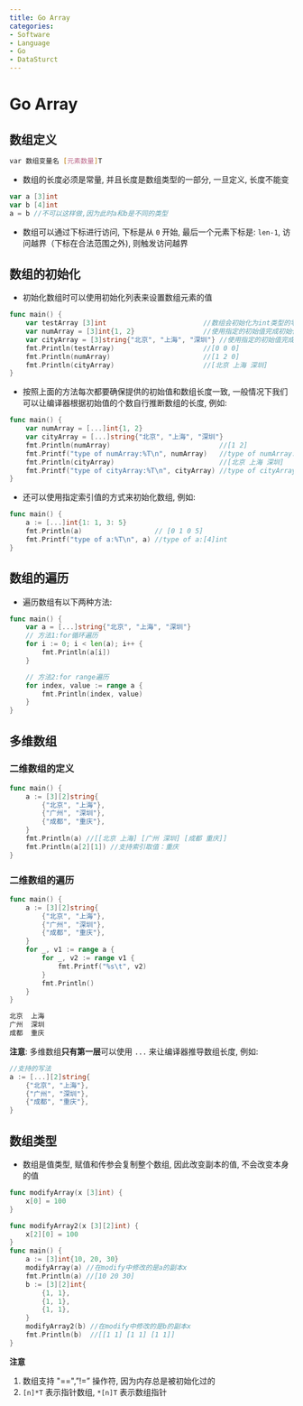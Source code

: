 ```yaml
---
title: Go Array
categories:
- Software
- Language
- Go
- DataSturct
---
```

# Go Array

## 数组定义

```bash
var 数组变量名 [元素数量]T
```

- 数组的长度必须是常量, 并且长度是数组类型的一部分, 一旦定义, 长度不能变

```go
var a [3]int
var b [4]int
a = b //不可以这样做,因为此时a和b是不同的类型
```

- 数组可以通过下标进行访问, 下标是从 `0` 开始, 最后一个元素下标是: `len-1`, 访问越界（下标在合法范围之外), 则触发访问越界

## 数组的初始化

- 初始化数组时可以使用初始化列表来设置数组元素的值

```go
func main() {
    var testArray [3]int                        //数组会初始化为int类型的零值
    var numArray = [3]int{1, 2}                 //使用指定的初始值完成初始化
    var cityArray = [3]string{"北京", "上海", "深圳"} //使用指定的初始值完成初始化
    fmt.Println(testArray)                      //[0 0 0]
    fmt.Println(numArray)                       //[1 2 0]
    fmt.Println(cityArray)                      //[北京 上海 深圳]
}
```

- 按照上面的方法每次都要确保提供的初始值和数组长度一致, 一般情况下我们可以让编译器根据初始值的个数自行推断数组的长度, 例如:

```go
func main() {
	var numArray = [...]int{1, 2}
	var cityArray = [...]string{"北京", "上海", "深圳"}
	fmt.Println(numArray)                           //[1 2]
	fmt.Printf("type of numArray:%T\n", numArray)   //type of numArray:[2]int
	fmt.Println(cityArray)                          //[北京 上海 深圳]
	fmt.Printf("type of cityArray:%T\n", cityArray) //type of cityArray:[3]string
}
```

- 还可以使用指定索引值的方式来初始化数组, 例如:

```go
func main() {
    a := [...]int{1: 1, 3: 5}
    fmt.Println(a)                  // [0 1 0 5]
    fmt.Printf("type of a:%T\n", a) //type of a:[4]int
}
```

## 数组的遍历

- 遍历数组有以下两种方法:

```go
func main() {
    var a = [...]string{"北京", "上海", "深圳"}
    // 方法1:for循环遍历
    for i := 0; i < len(a); i++ {
        fmt.Println(a[i])
    }

    // 方法2:for range遍历
    for index, value := range a {
        fmt.Println(index, value)
    }
}
```

## 多维数组

### 二维数组的定义

```go
func main() {
    a := [3][2]string{
        {"北京", "上海"},
        {"广州", "深圳"},
        {"成都", "重庆"},
    }
    fmt.Println(a) //[[北京 上海] [广州 深圳] [成都 重庆]]
    fmt.Println(a[2][1]) //支持索引取值：重庆
}
```

### 二维数组的遍历

```go
func main() {
    a := [3][2]string{
        {"北京", "上海"},
        {"广州", "深圳"},
        {"成都", "重庆"},
    }
    for _, v1 := range a {
        for _, v2 := range v1 {
            fmt.Printf("%s\t", v2)
        }
        fmt.Println()
    }
}
```

```bash
北京	上海	
广州	深圳	
成都	重庆	
```

**注意**: 多维数组**只有第一层**可以使用 `...` 来让编译器推导数组长度, 例如:

```go
//支持的写法
a := [...][2]string{
	{"北京", "上海"},
	{"广州", "深圳"},
	{"成都", "重庆"},
}
```

## 数组类型

- 数组是值类型, 赋值和传参会复制整个数组, 因此改变副本的值, 不会改变本身的值

```go
func modifyArray(x [3]int) {
	x[0] = 100
}

func modifyArray2(x [3][2]int) {
	x[2][0] = 100
}
func main() {
	a := [3]int{10, 20, 30}
	modifyArray(a) //在modify中修改的是a的副本x
	fmt.Println(a) //[10 20 30]
	b := [3][2]int{
		{1, 1},
		{1, 1},
		{1, 1},
	}
	modifyArray2(b) //在modify中修改的是b的副本x
	fmt.Println(b)  //[[1 1] [1 1] [1 1]]
}
```

**注意**

1. 数组支持 "==",”!=” 操作符, 因为内存总是被初始化过的
2. `[n]*T` 表示指针数组, `*[n]T` 表示数组指针 